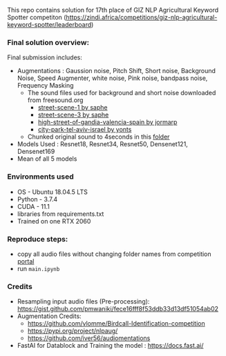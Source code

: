 This repo contains solution for 17th place of GIZ NLP Agricultural Keyword Spotter competiton
(https://zindi.africa/competitions/giz-nlp-agricultural-keyword-spotter/leaderboard)


### **Final solution overview:**
Final submission includes:
 - Augmentations : Gaussion noise, Pitch Shift, Short noise, Background Noise, Speed Augmenter, white noise, Pink noise,
                   bandpass noise, Frequency Masking
     - The sound files used for background and short noise downloaded from freesound.org
         - [street-scene-1 by saphe](http://freesound.org/people/saphe/sounds/150993/) 
         - [street-scene-3 by saphe](http://freesound.org/people/saphe/sounds/173955/)
         - [high-street-of-gandia-valencia-spain by jormarp](http://freesound.org/people/Jormarp/sounds/207208/)
         - [city-park-tel-aviv-israel by yonts](http://freesound.org/people/yonts/sounds/268903/)
     - Chunked original sound to 4seconds in this [folder](https://github.com/shanmugamm212/Data-Science-Portfolio/tree/master/GIZ%20NLP%20Agricultural%20Keyword%20Spotter!%20(17th%20Place%20Solution)/bgn)
 - Models Used : Resnet18, Resnet34, Resnet50, Densenet121, Densenet169
 - Mean of all 5 models


### **Environments used**
 - OS - Ubuntu 18.04.5 LTS
 - Python - 3.7.4
 - CUDA - 11.1
 - libraries from requirements.txt
 - Trained on one RTX 2060



### Reproduce steps:

 - copy all audio files without changing folder names from competition [portal](https://zindi.africa/competitions/giz-nlp-agricultural-keyword-spotter/data)
 - run `main.ipynb`
 
### **Credits**

 - Resampling input audio files (Pre-processing): https://gist.github.com/pmwaniki/fece16fff8f53ddb33d13df51054ab02
 - Augmentation Credits:
    * https://github.com/vlomme/Birdcall-Identification-competition
    * https://pypi.org/project/nlpaug/
    * https://github.com/iver56/audiomentations
 - FastAI for Datablock and Training the model : https://docs.fast.ai/



